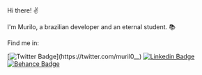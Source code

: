 Hi there! ✌

I'm Murilo, a brazilian developer and an eternal student. 📚

Find me in:

[![Twitter Badge](https://img.shields.io/badge/-Twitter-5c3ec9?style=flat-square&labelColor=50FA7B&logo=twitter&logoColor=white&link=https://twitter.com/muril0__)](https://twitter.com/muril0__)
[![Linkedin Badge](https://img.shields.io/badge/-LinkedIn-50FA7B?style=flat-square&logo=Linkedin&logoColor=white&link=https://www.linkedin.com/in/murilo-o)](https://www.linkedin.com/in/murilo-o)
[![Behance Badge](https://img.shields.io/badge/-Behance-50FA7B?style=flat-square&logo=Behance&logoColor=white&link=https://www.behance.net/murilo-o)](https://www.behance.net/murilo-o)
